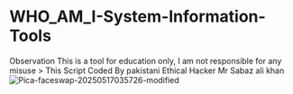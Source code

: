 # WHO_AM_I-System-Information-Tools
Observation This is a tool for education only, I am not responsible for any misuse > This Script Coded By pakistani Ethical Hacker Mr Sabaz ali khan
![Pica-faceswap-20250517035726-modified](https://github.com/user-attachments/assets/c4c0b720-6242-463f-beef-efb5666913f7)
